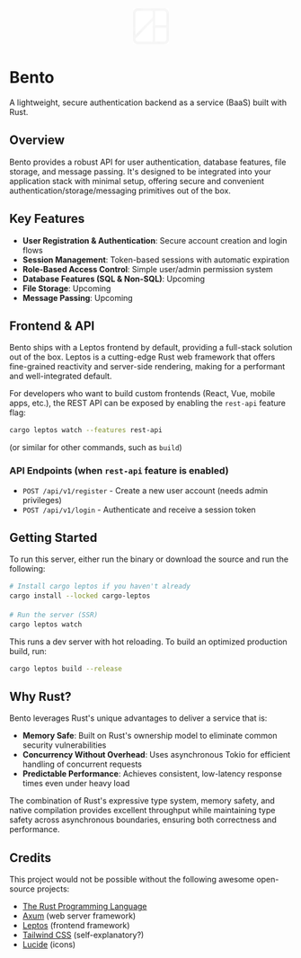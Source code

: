 <div align="center">
  <img src="src/webui/public/bento-dark-64.webp" alt="Bento Logo" width="64" height="64">
</div>

# Bento

A lightweight, secure authentication backend as a service (BaaS) built with Rust.

## Overview

Bento provides a robust API for user authentication, database features, file storage, and message passing. It's designed to be integrated into your application stack with minimal setup, offering secure and convenient authentication/storage/messaging primitives out of the box.

## Key Features

- **User Registration & Authentication**: Secure account creation and login flows
- **Session Management**: Token-based sessions with automatic expiration
- **Role-Based Access Control**: Simple user/admin permission system
- **Database Features (SQL & Non-SQL)**: Upcoming
- **File Storage**: Upcoming
- **Message Passing**: Upcoming

## Frontend & API

Bento ships with a Leptos frontend by default, providing a full-stack solution out of the box. Leptos is a cutting-edge Rust web framework
that offers fine-grained reactivity and server-side rendering, making for a performant and well-integrated default.

For developers who want to build custom frontends (React, Vue, mobile apps, etc.), the REST API can be exposed by enabling the `rest-api` feature flag:

```sh
cargo leptos watch --features rest-api
```
(or similar for other commands, such as `build`)

### API Endpoints (when `rest-api` feature is enabled)

- `POST /api/v1/register` - Create a new user account (needs admin privileges)
- `POST /api/v1/login` - Authenticate and receive a session token

## Getting Started

To run this server, either run the binary or download the source and run the following:
```sh
# Install cargo leptos if you haven't already
cargo install --locked cargo-leptos

# Run the server (SSR)
cargo leptos watch
```
This runs a dev server with hot reloading. To build an optimized production build, run:
```sh
cargo leptos build --release
```

## Why Rust?

Bento leverages Rust's unique advantages to deliver a service that is:

- **Memory Safe**: Built on Rust's ownership model to eliminate common security vulnerabilities
- **Concurrency Without Overhead**: Uses asynchronous Tokio for efficient handling of concurrent requests
- **Predictable Performance**: Achieves consistent, low-latency response times even under heavy load

The combination of Rust's expressive type system, memory safety, and native compilation provides excellent throughput while maintaining type safety across asynchronous boundaries, ensuring both correctness and performance.

## Credits

This project would not be possible without the following awesome open-source projects:
- [The Rust Programming Language](https://www.rust-lang.org/)
- [Axum](https://github.com/tokio-rs/axum) (web server framework)
- [Leptos](https://leptos.dev/) (frontend framework)
- [Tailwind CSS](https://tailwindcss.com/) (self-explanatory?)
- [Lucide](https://lucide.dev/) (icons)
